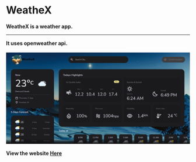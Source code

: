 # WeatheX

<b>WeatheX<b> is a weather app.

<hr>
It uses openweather api.
<br>
<br>
<img src="readme.png">

View the website [Here](https://weathex.netlify.app/)